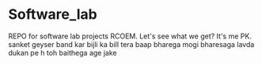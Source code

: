 # Software_lab
REPO for software lab projects RCOEM.
Let's see what we get?
It's me PK.
sanket geyser band kar
bijli ka bill tera baap bharega
mogi bharesaga  lavda dukan pe h toh baithega age jake
